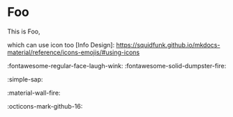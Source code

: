 # Foo

This is Foo, 

which can use icon too [Info Design]: https://squidfunk.github.io/mkdocs-material/reference/icons-emojis/#using-icons

:fontawesome-regular-face-laugh-wink:
:fontawesome-solid-dumpster-fire:

:simple-sap:

:material-wall-fire:

:octicons-mark-github-16:
